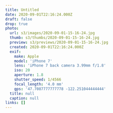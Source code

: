 ```yaml
---
title: Untitled
date: 2020-09-01T22:16:24.000Z
draft: false
drop: true
photo:
  url: s3/images/2020-09-01-15-16-24.jpg
  thumb: s3/thumbs/2020-09-01-15-16-24.jpg
  preview: s3/previews/2020-09-01-15-16-24.jpg
  created: 2020-09-01T22:16:24.000Z
  exif:
    make: Apple
    model: 'iPhone 7'
    lens: 'iPhone 7 back camera 3.99mm f/1.8'
    iso: 20
    aperture: 1.8
    shutter_speed: 1/4566
    focal_length: '4.0 mm'
    gps: '47.7087777777778 -122.251044444444'
  title: null
  caption: null
links: []
---
```

